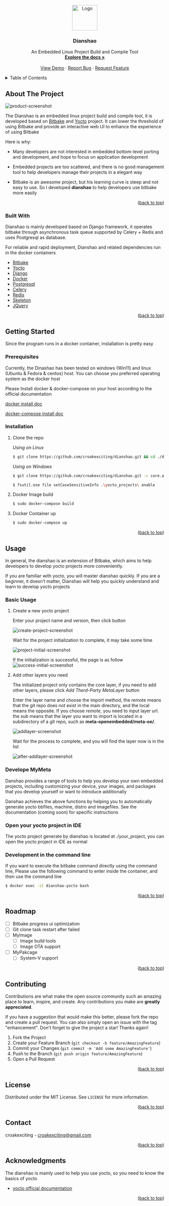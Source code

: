 <div id="top"></div>
<!--
*** Thanks for checking out the Best-README-Template. If you have a suggestion
*** that would make this better, please fork the repo and create a pull request
*** or simply open an issue with the tag "enhancement".
*** Don't forget to give the project a star!
*** Thanks again! Now go create something AMAZING! :D
-->


<!-- PROJECT LOGO -->
<br />
<div align="center">
  <a href="https://github.com/othneildrew/Best-README-Template">
    <img src="images/cook_pan.png" alt="Logo" width="80" height="80">
  </a>

  <h3 align="center">Dianshao</h3>

  <p align="center">
    An Embedded Linux Project Build and Compile Tool
    <br />
    <a href="https://github.com/othneildrew/Best-README-Template"><strong>Explore the docs »</strong></a>
    <br />
    <br />
    <a href="https://github.com/othneildrew/Best-README-Template">View Demo</a>
    ·
    <a href="https://github.com/othneildrew/Best-README-Template/issues">Report Bug</a>
    ·
    <a href="https://github.com/othneildrew/Best-README-Template/issues">Request Feature</a>
  </p>
</div>



<!-- TABLE OF CONTENTS -->
<details>
  <summary>Table of Contents</summary>
  <ol>
    <li>
      <a href="#about-the-project">About The Project</a>
      <ul>
        <li><a href="#built-with">Built With</a></li>
      </ul>
    </li>
    <li>
      <a href="#getting-started">Getting Started</a>
      <ul>
        <li><a href="#prerequisites">Prerequisites</a></li>
        <li><a href="#installation">Installation</a></li>
      </ul>
    </li>
    <li><a href="#usage">Usage</a></li>
    <li><a href="#roadmap">Roadmap</a></li>
    <li><a href="#contributing">Contributing</a></li>
    <li><a href="#license">License</a></li>
    <li><a href="#contact">Contact</a></li>
    <li><a href="#acknowledgments">Acknowledgments</a></li>
  </ol>
</details>



<!-- ABOUT THE PROJECT -->
## About The Project

![product-screenshot]

The Dianshao is an embedded linux project build and compile tool, it is developed based on [Bitbake](https://github.com/openembedded/bitbake) and [Yocto](https://www.yoctoproject.org/) project. It can lower the threshold of using Bitbake and provide an interactive web UI to enhance the experience of using Bitbake

Here is why:

+ Many developers are not interested in embedded bottom-level porting and development, and hope to focus on application development

+ Embedded projects are too scattered, and there is no good management tool to help developers manage their projects in a elegant way

+ Bitbake is an awesome project, but his learning curve is steep and not easy to use. So I developed **dianshao** to help developers use bitbake more easily
<p align="right">(<a href="#top">back to top</a>)</p>


### Built With

Dianshao is mainly developed based on Django framework, it operates bitbake through asynchronous task queue supported by Celery + Redis and uses Postgresql as database.

For reliable and rapid deployment, Dianshao and related dependencies run in the docker containers

* [Bitbake](https://github.com/openembedded/bitbake)
* [Yocto](https://www.yoctoproject.org/)
* [Django](https://www.djangoproject.com/)
* [Docker](https://www.docker.com/)
* [Postgresql](https://www.postgresql.org/)
* [Celery](https://docs.celeryproject.org/en/stable/)
* [Redis](https://redis.io)
* [Skeleton](http://getskeleton.com/)
* [JQuery](https://jquery.com)

<p align="right">(<a href="#top">back to top</a>)</p>



<!-- GETTING STARTED -->
## Getting Started

Since the program runs in a docker container, installation is pretty easy

### Prerequisites

Currently, the Dinashao has been tested on windows (Win11) and linux (Ubuntu & Fedora & centos) host. You can choose you preferred operating system as the docker host

Please Install docker & docker-compose on your host according to the official documentation

[docker install doc](https://docs.docker.com/engine/install/)

[docker-compose install doc](dochttps://docs.docker.com/compose/install/)


### Installation

1. Clone the repo
    
    *Using on Linux*
   ```sh
   $ git clone https://github.com/croakexciting/dianshao.git && cd ./dianshao
   ```

    *Using on Windows*

    ```sh
    $ git clone https://github.com/croakexciting/dianshao.git -c core.autocrlf=false && cd ./dianshao

    $ fsutil.exe file setCaseSensitiveInfo .\yocto_projects\ enable
    ```

2. Docker Image build
   ```sh
   $ sudo docker-compose build
   ```
3. Docker Container up
   ```sh
   $ sudo docker-compose up
   ```

<p align="right">(<a href="#top">back to top</a>)</p>



<!-- USAGE EXAMPLES -->
## Usage

In general, the dianshao is an extension of Bitbake, which aims to help developers to develop yocto projects more conveniently.

If you are familiar with yocto, you will master dianshao quickly. If you are a beginner, it doesn’t matter, Dianshao will help you quickly understand and learn to develop yocto projects

### Basic Usage

1. Create a new yocto project

    Enter your project name and version, then click button

    ![create-project-screenshot]


    Wait for the project initialization to complete, it may take some time

    ![project-initial-screenshot]


    If the initialization is successful, the page is as follow
      ![success-initial-screenshot]

2. Add other layers you need

    The initialized project only contains the core layer, if you need to add other layers, please click *Add Therd-Party MetaLayer* button

    Enter the layer name and choose the import method, the remote means that the git repo does not exist in the main directory, and the local means the opposite. If you choose *remote*, you need to input layer url. the *sub* means that the layer you want to import is located in a subdirectory of a git repo, such as **meta-openembedded/meta-oe/**.


    ![addlayer-screenshot]

    
    Wait for the process to complete,  and you will find the layer now is in the list

    ![after-addlayer-screenshot]



### Develope MyMeta

Danshao provides a range of tools to help you develop your own embedded projects, including customizing your device, your images, and packages that you develop yourself or want to introduce additionally

Danshao achieves the above functions by helping you to automatically generate yocto bbfiles, machine, distro and imagefiles. See the documentation (coming soon) for specific instructions



### Open your yocto project in IDE

The yocto project generate by dianshao is located at ./your_project, you can open the yocto project in IDE as normal


### Development in the command line

If you want to execute the bitbake command directly using the command line, Please use the following command to enter inside the container, and then use the command line

  ```sh
  $ docker exec -it dianshao-yocto bash
  ```

<!-- TODO: doc!!!! _For more examples, please refer to the [Documentation](https://example.com)_ -->
 
<p align="right">(<a href="#top">back to top</a>)</p>

<!-- ROADMAP -->
## Roadmap


- [ ] Bitbake progress ui optimization
- [ ] Git clone task restart after failed
- [ ] MyImage 
    - [ ] Image build tools
    - [ ] Image OTA support
- [ ] MyPakcage
    - [ ] System-V support

<p align="right">(<a href="#top">back to top</a>)</p>



<!-- CONTRIBUTING -->
## Contributing

Contributions are what make the open source community such an amazing place to learn, inspire, and create. Any contributions you make are **greatly appreciated**.

If you have a suggestion that would make this better, please fork the repo and create a pull request. You can also simply open an issue with the tag "enhancement".
Don't forget to give the project a star! Thanks again!

1. Fork the Project
2. Create your Feature Branch (`git checkout -b feature/AmazingFeature`)
3. Commit your Changes (`git commit -m 'Add some AmazingFeature'`)
4. Push to the Branch (`git push origin feature/AmazingFeature`)
5. Open a Pull Request

<p align="right">(<a href="#top">back to top</a>)</p>



<!-- LICENSE -->
## License

Distributed under the MIT License. See `LICENSE` for more information.

<p align="right">(<a href="#top">back to top</a>)</p>



<!-- CONTACT -->
## Contact

croakexciting - croakexciting@gmail.com

<p align="right">(<a href="#top">back to top</a>)</p>



<!-- ACKNOWLEDGMENTS -->
## Acknowledgments

The dianshao is mainly used to help you use yocto, so you need to know the basics of yocto

* [yocto official documentation](https://docs.yoctoproject.org/current/)

<p align="right">(<a href="#top">back to top</a>)</p>



<!-- MARKDOWN LINKS & IMAGES -->
<!-- https://www.markdownguide.org/basic-syntax/#reference-style-links -->
[product-screenshot]: images/mainpage.png
[create-project-screenshot]: images/create_project.png
[project-initial-screenshot]: images/project_initial.png
[success-initial-screenshot]: images/success_init.png
[addlayer-screenshot]: images/addlayer.png
[after-addlayer-screenshot]: images/after_addlayer.png